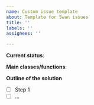```yaml
---
name: Custom issue template
about: Template for Swan issues
title: ''
labels: ''
assignees: ''

---
```


**Current status**:

**Main classes/functions**:

**Outline of the solution**
- [ ] Step 1
- [ ] ...

